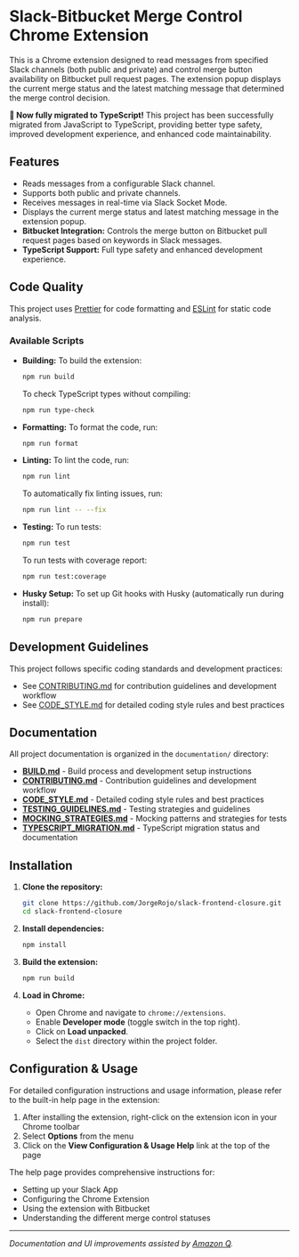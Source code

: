 # Slack-Bitbucket Merge Control Chrome Extension

This is a Chrome extension designed to read messages from specified Slack channels (both public and private) and control merge button availability on Bitbucket pull request pages. The extension popup displays the current merge status and the latest matching message that determined the merge control decision.

**🎉 Now fully migrated to TypeScript!** This project has been successfully migrated from JavaScript to TypeScript, providing better type safety, improved development experience, and enhanced code maintainability.

## Features

- Reads messages from a configurable Slack channel.
- Supports both public and private channels.
- Receives messages in real-time via Slack Socket Mode.
- Displays the current merge status and latest matching message in the extension popup.
- **Bitbucket Integration:** Controls the merge button on Bitbucket pull request pages based on keywords in Slack messages.
- **TypeScript Support:** Full type safety and enhanced development experience.

## Code Quality

This project uses [Prettier](https://prettier.io/) for code formatting and [ESLint](https://eslint.org/) for static code analysis.

### Available Scripts

- **Building:**
  To build the extension:

  ```bash
  npm run build
  ```

  To check TypeScript types without compiling:

  ```bash
  npm run type-check
  ```

- **Formatting:**
  To format the code, run:

  ```bash
  npm run format
  ```

- **Linting:**
  To lint the code, run:

  ```bash
  npm run lint
  ```

  To automatically fix linting issues, run:

  ```bash
  npm run lint -- --fix
  ```

- **Testing:**
  To run tests:

  ```bash
  npm run test
  ```

  To run tests with coverage report:

  ```bash
  npm run test:coverage
  ```

- **Husky Setup:**
  To set up Git hooks with Husky (automatically run during install):

  ```bash
  npm run prepare
  ```

## Development Guidelines

This project follows specific coding standards and development practices:

- See [CONTRIBUTING.md](./documentation/CONTRIBUTING.md) for contribution guidelines and development workflow
- See [CODE_STYLE.md](./documentation/CODE_STYLE.md) for detailed coding style rules and best practices

## Documentation

All project documentation is organized in the `documentation/` directory:

- **[BUILD.md](./documentation/BUILD.md)** - Build process and development setup instructions
- **[CONTRIBUTING.md](./documentation/CONTRIBUTING.md)** - Contribution guidelines and development workflow
- **[CODE_STYLE.md](./documentation/CODE_STYLE.md)** - Detailed coding style rules and best practices
- **[TESTING_GUIDELINES.md](./documentation/TESTING_GUIDELINES.md)** - Testing strategies and guidelines
- **[MOCKING_STRATEGIES.md](./documentation/MOCKING_STRATEGIES.md)** - Mocking patterns and strategies for tests
- **[TYPESCRIPT_MIGRATION.md](./documentation/TYPESCRIPT_MIGRATION.md)** - TypeScript migration status and documentation

## Installation

1. **Clone the repository:**

   ```bash
   git clone https://github.com/JorgeRojo/slack-frontend-closure.git
   cd slack-frontend-closure
   ```

2. **Install dependencies:**

   ```bash
   npm install
   ```

3. **Build the extension:**

   ```bash
   npm run build
   ```

4. **Load in Chrome:**
   - Open Chrome and navigate to `chrome://extensions`.
   - Enable **Developer mode** (toggle switch in the top right).
   - Click on **Load unpacked**.
   - Select the `dist` directory within the project folder.

## Configuration & Usage

For detailed configuration instructions and usage information, please refer to the built-in help page in the extension:

1. After installing the extension, right-click on the extension icon in your Chrome toolbar
2. Select **Options** from the menu
3. Click on the **View Configuration & Usage Help** link at the top of the page

The help page provides comprehensive instructions for:

- Setting up your Slack App
- Configuring the Chrome Extension
- Using the extension with Bitbucket
- Understanding the different merge control statuses

---

_Documentation and UI improvements assisted by [Amazon Q](https://aws.amazon.com/q/)._
